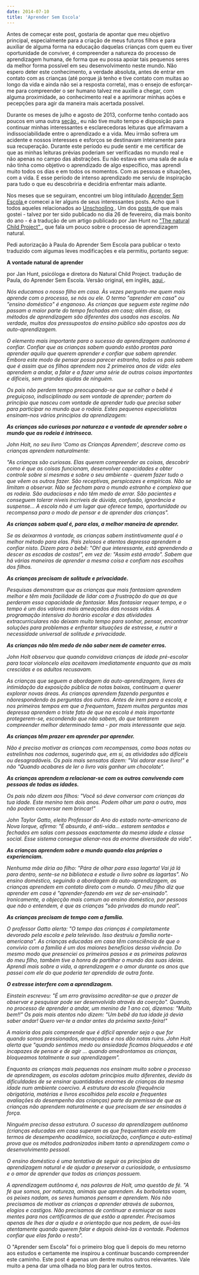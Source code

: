 ```yaml
---
date: 2014-07-10
title: 'Aprender Sem Escola'
---
```


Antes de começar este post, gostaria de apontar que meu objetivo principal, especialmente para a criação de meus futuros filhos e para auxiliar de alguma forma na educação daquelas crianças com quem eu tiver oportunidade de conviver, é compreender a natureza do processo de aprendizagem humana, de forma que eu possa apoiar tais pequenos seres da melhor forma possível em seu desenvolvimento neste mundo. Não espero deter este conhecimento, a verdade absoluta, antes de entrar em contato com as crianças (até porque já tenho e tive contato com muitas ao longo da vida e ainda não sei a resposta correta), mas o ensejo de esforçar-me para compreender o ser humano talvez me auxilie a chegar, com alguma proximidade, ao conhecimento real e a aprimorar minhas ações e pecepções para agir da maneira mais acertada possível.

Durante os meses de julho e agosto de 2013, conforme tenho contado aos poucos em uma outra <a href=pollyannas.github.io/2> seção </a>, eu não tive muito tempo e disposição para continuar minhas interessantes e esclarecedoras leituras que afirmavam a indissociabilidade entre o aprendizado e a vida. Meu irmão sofrera um acidente e nossos interesses e esforços se destinavam inteiramente para sua recuperação. Durante este período eu pude sentir e me certificar de que as minhas leituras prévias poderiam ser verificadas no mundo real e não apenas no campo das abstrações. Eu não estava em uma sala de aula e não tinha como objetivo o aprendizado de algo específico, mas aprendi muito todos os dias e em todos os momentos. Com as pessoas e situações, com a vida. E esse período de intenso aprendizado me serviu de inspiração para tudo o que eu descobriria e decidiria enfrentar mais adiante.

Nos meses que se seguiram, encontrei um blog intitulado <a href=http://aprendersemescola.blogspot.com.br/> Aprender Sem Escola </a> e comecei a ler alguns de seus interessantes posts. Acho que li todos aqueles relacionados ao <a href=http://aprendersemescola.blogspot.com.br/p/unschooling.html> Unschooling </a>. Um dos <a href=http://aprendersemescola.blogspot.com.br/2009/02/vontade-natural-de-aprender.html> posts </a> de que mais gostei - talvez por ter sido publicado no dia 26 de fevereiro, dia mais bonito do ano - é a tradução de um artigo publicado por Jan Hunt no <a href=http://www.naturalchild.org/> "The natural Child Project" </a>, que fala um pouco sobre o processo de aprendizagem natural.

Pedi autorização à Paula do Aprender Sem Escola para publicar o texto traduzido com algumas leves modificações e ela permitiu, portanto segue:

<b>A vontade natural de aprender </b>

por Jan Hunt, psicóloga e diretora do Natural Child Project.
tradução de Paula, do Aprender Sem Escola.
Versão original, em inglês, <a href=http://www.naturalchild.org/jan_hunt/unschooling.html> aqui </a>.

<i>Nós educamos o nosso filho em casa. Às vezes pergunto-me quem mais aprende com o processo, se nós ou ele. O termo "aprender em casa" ou "ensino doméstico" é enganoso. As crianças que seguem este regime não passam a maior parte do tempo fechadas em casa; além disso, os métodos de aprendizagem são diferentes dos usados nas escolas. Na verdade, muitos dos pressupostos do ensino público são opostos aos da auto-aprendizagem.

O elemento mais importante para o sucesso da aprendizagem autônoma é confiar. Confiar que as crianças sabem quando estão prontas para aprender aquilo que querem aprender e confiar que sabem aprender. Embora este modo de pensar possa parecer estranho, todos os pais sabem que é assim que os filhos aprendem nos 2 primeiros anos de vida: eles aprendem a andar, a falar e a fazer uma série de outras coisas importantes e difíceis, sem grandes ajudas de ninguém.

Os pais não perdem tempo preocupando-se que se calhar o bebê é preguiçoso, indisciplinado ou sem vontade de aprender; partem do princípio que nasceu com vontade de aprender tudo que precisa saber para participar no mundo que o rodeia. Estes pequenos especialistas ensinam-nos vários princípios da aprendizagem:

<b>As crianças são curiosas por natureza e a vontade de aprender sobre o mundo que as rodeia é intrínseca.</b>

John Holt, no seu livro 'Como as Crianças Aprendem', descreve como as crianças aprendem naturalmente:

"As crianças são curiosas. Elas querem compreender as coisas, descobrir como é que as coisas funcionam, desenvolver capacidades e obter controle sobre si mesmas e sobre o seu ambiente - querem fazer tudo o que vêem os outros fazer. São receptivas, perspicazes e empíricas. Não se limitam a observar. Não se fecham para o mundo estranho e complexo que as rodeia. São audaciosas e não têm medo de errar. São pacientes e conseguem tolerar níveis incríveis de dúvida, confusão, ignorância e suspense... A escola não é um lugar que oferece tempo, oportunidade ou recompensa para o modo de pensar e de aprender das crianças".

<b>As crianças sabem qual é, para elas, a melhor maneira de aprender.</b>

Se as deixarmos à vontade, as crianças sabem instintivamente qual é o melhor método para elas. Pais zelosos e atentos depressa aprendem a confiar nisto. Dizem para o bebê: "Oh! que interessante, está aprendendo a descer as escadas de costas!", em vez de: "Assim está errado". Sabem que há várias maneiras de aprender a mesma coisa e confiam nas escolhas dos filhos.

<b>As crianças precisam de solitude e privacidade.</b>

Pesquisas demonstram que as crianças que mais fantasiam aprendem melhor e têm mais facilidade de lidar com a frustração do que as que perderam essa capacidade de fantasiar. Mas fantasiar requer tempo, e o tempo é um dos valores mais ameaçados das nossas vidas. A programação intensiva do horário escolar e das atividades extracurriculares não deixam muito tempo para sonhar, pensar, encontrar soluções para problemas e enfrentar situações de estresse, e nutrir a necessidade universal de solitude e privacidade.

<b>As crianças não têm medo de não saber nem de cometer erros.</b>

John Holt observou que quando convidava crianças de idade pré-escolar para tocar violoncelo elas aceitavam imediatamente enquanto que as mais crescidas e os adultos recusavam.

As crianças que seguem a abordagem da auto-aprendizagem, livres da intimidação da exposição pública de notas baixas, continuam a querer explorar novas áreas. As crianças aprendem fazendo perguntas e nãorespondendo às perguntas dos outros. Antes de irem para a escola, e nos primeiros tempos em que a frequentam, fazem muitas perguntas mas depressa aprendem o triste fato de que na escola é mais importante protegerem-se, escondendo que não sabem, do que tentarem compreender melhor determinado tema - por mais interessante que seja.

<b>As crianças têm prazer em aprender por aprender.</b>

Não é preciso motivar as crianças com recompensas, como boas notas ou estrelinhas nos cadernos, sugerindo que, em si, as atividades são difíceis ou desagradáveis. Os pais mais sensatos dizem: "Vai adorar esse livro!" e não "Quando acabares de ler o livro vais ganhar um chocolate".

<b>As crianças aprendem a relacionar-se com os outros convivendo com pessoas de todas as idades.</b>

Os pais não dizem aos filhos: "Você só deve conversar com crianças da tua idade. Este menino tem dois anos. Podem olhar um para o outro, mas não podem conversar nem brincar!"

John Taylor Gatto, eleito Professor do Ano do estado norte-americano de Nova Iorque, afirma: "É absurdo, é anti-vida... estarem sentados e fechados em salas com pessoas exactamente da mesma idade e classe social. Esse sistema consegue alienar-nos da enorme diversidade da vida".

<b>As crianças aprendem sobre o mundo quando elas próprias o experienciam.</b>

Nenhuma mãe diria ao filho: "Pára de olhar para essa lagarta! Vai já lá para dentro, sente-se na biblioteca e estude o livro sobre as lagartas". No ensino doméstico, seguindo a abordagem da auto-aprendizagem, as crianças aprendem em contato direto com o mundo. O meu filho diz que aprender em casa é "aprender-fazendo em vez de ser-ensinado". Ironicamente, a objecção mais comum ao ensino doméstico, por pessoas que não o entendem, é que as crianças "são privadas do mundo real".

<b>As crianças precisam de tempo com a família.</b>

O professor Gatto alerta: "O tempo das crianças é completamente devorado pela escola e pela televisão. Isso destruiu a família norte-americana". As crianças educadas em casa têm consciência de que o convívio com a família é um dos maiores benefícios dessa vivência. Do mesmo modo que presenciei os primeiros passos e as primeiras palavras do meu filho, também tive a honra de partilhar o mundo das suas ideias. Aprendi mais sobre a vida, a aprendizagem e o amor durante os anos que passei com ele do que poderia ter aprendido de outra fonte.

<b>O estresse interfere com a aprendizagem.</b>

Einstein escreveu: "É um erro gravíssimo acreditar-se que o prazer de observar e pesquisar pode ser desenvolvido através da coerção". Quando, no processo de aprender a andar, um menino de 1 ano cai, dizemos: "Muito bem!!" Os pais mais atentos não dizem: "Um bebê da tua idade já devia saber andar! Quero ver-te a andar antes da próxima sexta-feira!"

A maioria dos pais compreende que é difícil aprender seja o que for quando somos pressionados, ameaçados e nos dão notas ruins. John Holt alerta que "quando sentimos medo ou ansiedade ficamos bloqueados e até incapazes de pensar e de agir ... quando amedrontamos as crianças, bloqueamos totalmente a sua aprendizagem".

Enquanto as crianças mais pequenas nos ensinam muito sobre o processo de aprendizagem, as escolas adotam princípios muito diferentes, devido às dificuldades de se ensinar quantidades enormes de crianças da mesma idade num ambiente coercivo. A estrutura da escola (frequência obrigatória, matérias e livros escolhidos pela escola e frequentes avaliações do desempenho das crianças) parte da premissa de que as crianças não aprendem naturalmente e que precisam de ser ensinadas à força.

Ninguém precisa dessa estrutura. O sucesso da aprendizagem autônoma (crianças educadas em casa superam as que frequentam escola em termos de desempenho acadêmico, socialização, confiança e auto-estima) prova que os métodos padronizados inibem tanto a aprendizagem como o desenvolvimento pessoal.

O ensino doméstico é uma tentativa de seguir os princípios da aprendizagem natural e de ajudar a preservar a curiosidade, o entusiasmo e o amor de aprender que todas as crianças possuem.

A aprendizagem autônoma é, nas palavras de Holt, uma questão de fé. "A fé que somos, por natureza, animais que aprendem. As borboletas voam, os peixes nadam, os seres humanos pensam e aprendem. Nós não precisamos de motivar as crianças a aprender através de subornos, elogios e castigos. Não precisamos de continuar a esmiuçar as suas mentes para nos certificarmos de que estão a aprender. Precisamos apenas de lhes dar a ajuda e a orientação que nos pedem, de ouvi-las atentamente quando querem falar e depois deixá-las à vontade. Podemos confiar que elas farão o resto". </i>

O "Aprender sem Escola" foi o primeiro blog que li depois do meu retorno aos estudos e certamente me inspirou a continuar buscando compreender este caminho. Este post é apenas um dentre muitos outros relevantes. Vale muito a pena dar uma olhada no blog para ler outros textos.